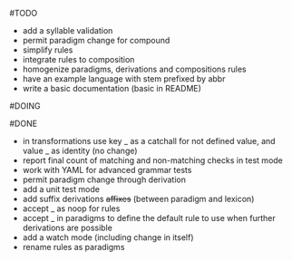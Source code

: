 #TODO
* add a syllable validation 
* permit paradigm change for compound
* simplify rules
* integrate rules to composition
* homogenize paradigms, derivations and compositions rules
* have an example language with stem prefixed by abbr
* write a basic documentation (basic in README)

#DOING

#DONE
* in transformations use key _ as a catchall for not defined value, and value _ as identity (no change) 
* report final count of matching and non-matching checks in test mode
* work with YAML for advanced grammar tests
* permit paradigm change through derivation
* add a unit test mode
* add suffix derivations ~~affixes~~ (between paradigm and lexicon)
* accept _ as noop for rules
* accept _ in paradigms to define the default rule to use when further derivations are possible
* add a watch mode (including change in itself)
* rename rules as paradigms
